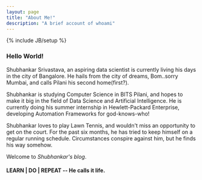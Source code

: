 ```yaml
---
layout: page
title: "About Me!"
description: "A brief account of whoami"
---
```


{% include JB/setup %}

### Hello World!

Shubhankar Srivastava, an aspiring data scientist is currently living his days in the city of Bangalore. He hails from the city of dreams, Bom..sorry Mumbai, and calls Pilani his second home(first?). 

Shubhankar is studying Computer Science in BITS Pilani, and hopes to make it big in the field of Data Science and Artificial Intelligence. He is currently doing his summer internship in Hewlett-Packard Enterprise, developing Automation Frameworks for god-knows-who! 

Shubhankar loves to play Lawn Tennis, and wouldn't miss an opportunity to get on the court. For the past six months, he has tried to keep himself on a regular running schedule. Circumstances conspire against him, but he finds his way somehow.

Welcome to *Shubhankar's blog*. 

#### LEARN | DO | REPEAT -- He calls it life.


